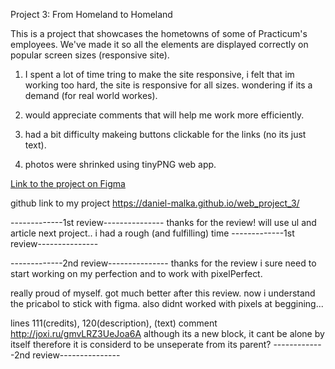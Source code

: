 Project 3: From Homeland to Homeland

This is a project that showcases the hometowns of some of Practicum's employees. We've made it so all the elements are displayed correctly on popular screen sizes (responsive site).

1. I spent a lot of time tring to make the site responsive, i felt that im working too hard, the site is responsive for all sizes. wondering if its a demand (for real world workes).

2. would appreciate comments that will help me work more efficiently.

3. had a bit difficulty makeing buttons clickable for the links (no its just text).
4. photos were shrinked using tinyPNG web app.

[Link to the project on Figma](https://www.figma.com/file/1zCYcflj6BJx5VqOvXU9nb/Sprint-3-From-Homeland-to-Homeland-desktop-mobile?node-id=0%3A1)

github link to my project https://daniel-malka.github.io/web_project_3/

-------------1st review---------------
thanks for the review!
will use ul and article next project..
i had a rough (and fulfilling) time
-------------1st review---------------

-------------2nd review---------------
thanks for the review i sure need to start working on my perfection
and to work with pixelPerfect.

really proud of myself. got much better after this review.
now i understand the pricabol to stick with figma.
also didnt worked with pixels at beggining... 


<!-- http://joxi.ru/Dr8GKevuKY8bpA -->

lines 111(credits), 120(description), (text) comment http://joxi.ru/gmvLRZ3UeJoa6A
although its a new block, it cant be alone by itself therefore it is considerd to be unseperate from its parent?
-------------2nd review---------------
